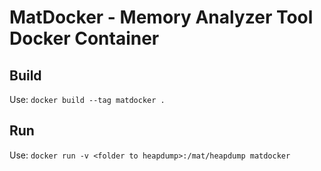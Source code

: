 # MatDocker - Memory Analyzer Tool Docker Container

## Build

Use:
```docker build --tag matdocker .```

## Run
Use:
```docker run -v <folder to heapdump>:/mat/heapdump matdocker```

